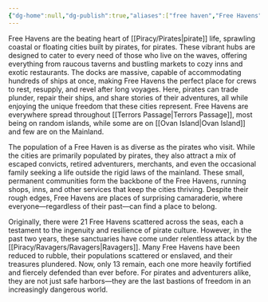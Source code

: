 ```yaml
---
{"dg-home":null,"dg-publish":true,"aliases":["free haven","Free Havens","free havens"],"permalink":"/piracy/locations/free-haven/","dgPassFrontmatter":true,"created":"2025-03-22T14:52:22.200+11:00","updated":"2025-03-23T17:23:43.704+11:00"}
---
```


Free Havens are the beating heart of [[Piracy/Pirates\|pirate]] life, sprawling coastal or floating cities built by pirates, for pirates. These vibrant hubs are designed to cater to every need of those who live on the waves, offering everything from raucous taverns and bustling markets to cozy inns and exotic restaurants. The docks are massive, capable of accommodating hundreds of ships at once, making Free Havens the perfect place for crews to rest, resupply, and revel after long voyages. Here, pirates can trade plunder, repair their ships, and share stories of their adventures, all while enjoying the unique freedom that these cities represent. Free Havens are everywhere spread throughout [[Terrors Passage\|Terrors Passage]], most being on random islands, while some are on [[Ovan Island\|Ovan Island]] and few are on the Mainland.

The population of a Free Haven is as diverse as the pirates who visit. While the cities are primarily populated by pirates, they also attract a mix of escaped convicts, retired adventurers, merchants, and even the occasional family seeking a life outside the rigid laws of the mainland. These small, permanent communities form the backbone of the Free Havens, running shops, inns, and other services that keep the cities thriving. Despite their rough edges, Free Havens are places of surprising camaraderie, where everyone—regardless of their past—can find a place to belong.

Originally, there were 21 Free Havens scattered across the seas, each a testament to the ingenuity and resilience of pirate culture. However, in the past two years, these sanctuaries have come under relentless attack by the [[Piracy/Ravagers/Ravagers\|Ravagers]]. Many Free Havens have been reduced to rubble, their populations scattered or enslaved, and their treasures plundered. Now, only 13 remain, each one more heavily fortified and fiercely defended than ever before. For pirates and adventurers alike, they are not just safe harbors—they are the last bastions of freedom in an increasingly dangerous world.